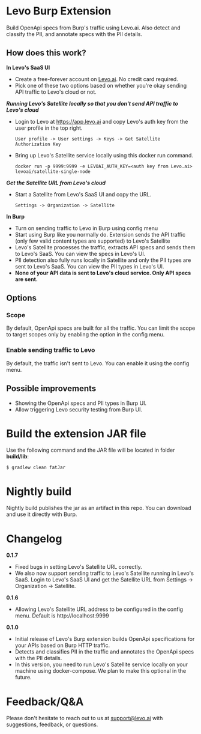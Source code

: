 # Levo Burp Extension
Build OpenApi specs from Burp's traffic using Levo.ai. Also detect and classify the PII,
and annotate specs with the PII details.

## How does this work?
**In Levo's SaaS UI**
* Create a free-forever account on [Levo.ai](https://levo.ai). No credit card required.
* Pick one of these two options based on whether you're okay sending API traffic to Levo's cloud or not.

***Running Levo's Satellite locally so that you don't send API traffic to Levo's cloud***
* Login to Levo at https://app.levo.ai and copy Levo's auth key from the user profile in the top right.

  `User profile -> User settings -> Keys -> Get Satellite Authorization Key`

* Bring up Levo's Satellite service locally using this docker run command.

  `docker run -p 9999:9999 -e LEVOAI_AUTH_KEY=<auth key from Levo.ai> levoai/satellite-single-node`

***Get the Satellite URL from Levo's cloud***
* Start a Satellite from Levo's SaaS UI and copy the URL.

    `Settings -> Organization -> Satellite`

**In Burp**
* Turn on sending traffic to Levo in Burp using config menu
* Start using Burp like you normally do. Extension sends the API traffic (only few valid content types are supported)
  to Levo's Satellite
* Levo's Satellite processes the traffic, extracts API specs and sends them to Levo's SaaS.
  You can view the specs in Levo's UI.
* PII detection also fully runs locally in Satellite and only the PII types are sent to Levo's SaaS.
  You can view the PII types in Levo's UI.
* **None of your API data is sent to Levo's cloud service. Only API specs are sent.**

## Options

### Scope
By default, OpenApi specs are built for all the traffic. 
You can limit the scope to target scopes only by enabling the option in the config menu.

### Enable sending traffic to Levo
By default, the traffic isn't sent to Levo. You can enable it using the config menu.

## Possible improvements
* Showing the OpenApi specs and PII types in Burp UI.
* Allow triggering Levo security testing from Burp UI.

# Build the extension JAR file

Use the following command and the JAR file will be located in folder **build/lib**:

```
$ gradlew clean fatJar
```

# Nightly build
Nightly build publishes the jar as an artifact in this repo. You can download and use it directly with Burp.

# Changelog

**0.1.7**
 * Fixed bugs in setting Levo's Satellite URL correctly.
 * We also now support sending traffic to Levo's Satellite running in Levo's SaaS. Login to Levo's SaaS UI
   and get the Satellite URL from Settings -> Organization -> Satellite.

**0.1.6**
 * Allowing Levo's Satellite URL address to be configured in the config menu. Default is http://localhost:9999

**0.1.0**
 * Initial release of Levo's Burp extension builds OpenApi specifications for your APIs based on Burp HTTP traffic.
 * Detects and classifies PII in the traffic and annotates the OpenApi specs with the PII details.
 * In this version, you need to run Levo's Satellite service locally on your machine using docker-compose. We plan to
   make this optional in the future.

# Feedback/Q&A
Please don't hesitate to reach out to us at support@levo.ai with suggestions, feedback, or questions.
